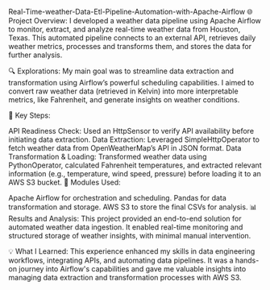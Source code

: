 Real-Time-weather-Data-Etl-Pipeline-Automation-with-Apache-Airflow
🌐 Project Overview: I developed a weather data pipeline using Apache Airflow to monitor, extract, and analyze real-time weather data from Houston, Texas. This automated pipeline connects to an external API, retrieves daily weather metrics, processes and transforms them, and stores the data for further analysis.

🔍 Explorations: My main goal was to streamline data extraction and transformation using Airflow’s powerful scheduling capabilities. I aimed to convert raw weather data (retrieved in Kelvin) into more interpretable metrics, like Fahrenheit, and generate insights on weather conditions.

🚀 Key Steps:

API Readiness Check: Used an HttpSensor to verify API availability before initiating data extraction.
Data Extraction: Leveraged SimpleHttpOperator to fetch weather data from OpenWeatherMap’s API in JSON format.
Data Transformation & Loading: Transformed weather data using PythonOperator, calculated Fahrenheit temperatures, and extracted relevant information (e.g., temperature, wind speed, pressure) before loading it to an AWS S3 bucket.
🔧 Modules Used:

Apache Airflow for orchestration and scheduling.
Pandas for data transformation and storage.
AWS S3 to store the final CSVs for analysis.
📊 Results and Analysis: This project provided an end-to-end solution for automated weather data ingestion. It enabled real-time monitoring and structured storage of weather insights, with minimal manual intervention.

💡 What I Learned: This experience enhanced my skills in data engineering workflows, integrating APIs, and automating data pipelines. It was a hands-on journey into Airflow's capabilities and gave me valuable insights into managing data extraction and transformation processes with AWS S3.
